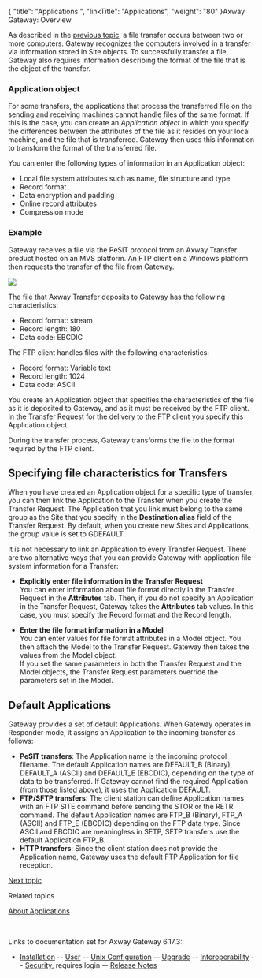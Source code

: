 {
    "title": "Applications ",
    "linkTitle": "Applications",
    "weight": "80"
}<span class="mc-variable axway_variables.Component_Long_Name variable">Axway Gateway</span>: Overview

As described in the [previous topic](../ov_transfer_sites), a file transfer occurs between two or more computers. Gateway recognizes the computers involved in a transfer via information stored in Site objects. To successfully transfer a file, Gateway also requires information describing the format of the file that is the object of the transfer.

<span id="application_object"></span>

### Application object

For some transfers, the applications that process the transferred file on the sending and receiving machines cannot handle files of the same format. If this is the case, you can create an <span style="font-style: italic;">Application object</span> in which you specify the differences between the attributes of the file as it resides on your local machine, and the file that is transferred. Gateway then uses this information to transform the format of the transferred file.

You can enter the following types of information in an Application object:

-   Local file system attributes such as name, file structure and type
-   Record format
-   Data encryption and padding
-   Online record attributes
-   Compression mode

### Example

Gateway receives a file via the PeSIT protocol from an Axway Transfer product hosted on an MVS platform. An FTP client on a Windows platform then requests the transfer of the file from Gateway.

<img src="/Images/Gateway/Appli_756x351.png" class="mediumWidth" />

The file that Axway Transfer deposits to Gateway has the following characteristics:

-   Record format: stream
-   Record length: 180
-   Data code: EBCDIC

The FTP client handles files with the following characteristics:

-   Record format: Variable text
-   Record length: 1024
-   Data code: ASCII

You create an Application object that specifies the characteristics of the file as it is deposited to Gateway, and as it must be received by the FTP client. In the Transfer Request for the delivery to the FTP client you specify this Application object.

During the transfer process, Gateway transforms the file to the format required by the FTP client.

## Specifying file characteristics for Transfers

When you have created an Application object for a specific type of transfer, you can then link the Application to the Transfer when you create the Transfer Request. The Application that you link must belong to the same group as the Site that you specify in the <span style="font-weight: bold;">Destination alias</span> field of the Transfer Request. By default, when you create new Sites and Applications, the group value is set to GDEFAULT.

It is not necessary to link an Application to every Transfer Request. There are two alternative ways that you can provide Gateway with application file system information for a Transfer:

-   <span style="font-weight: bold;">Explicitly enter file information in the Transfer Request</span>  
    You can enter information about file format directly in the Transfer Request in the <span style="font-weight: bold;">Attributes</span> tab. Then, if you do not specify an Application in the Transfer Request, Gateway takes the <span style="font-weight: bold;">Attributes</span> tab values. In this case, you must specify the Record format and the Record length.

<!-- -->

-   <span style="font-weight: bold;">Enter the file format information in a Model</span>  
    You can enter values for file format attributes in a Model object. You then attach the Model to the Transfer Request. Gateway then takes the values from the Model object.  
    If you set the same parameters in both the Transfer Request and the Model objects, the Transfer Request parameters override the parameters set in the Model.

## Default Applications

Gateway provides a set of default Applications. When Gateway operates in Responder mode, it assigns an Application to the incoming transfer as follows:

-   <span style="font-weight: bold;">PeSIT transfers</span>: The Application name is the incoming protocol filename. The default Application names are DEFAULT\_B (Binary), DEFAULT\_A (ASCII) and DEFAULT\_E (EBCDIC), depending on the type of data to be transferred. If Gateway cannot find the required Application (from those listed above), it uses the Application DEFAULT.
-   <span style="font-weight: bold;">FTP/SFTP transfers</span>: The client station can define Application names with an FTP <span class="code">SITE</span> command before sending the <span class="code">STOR</span> or the <span class="code">RETR</span> command. The default Application names are FTP\_B (Binary), FTP\_A (ASCII) and FTP\_E (EBCDIC) depending on the FTP data type. Since ASCII and EBCDIC are meaningless in SFTP, SFTP transfers use the default Application FTP\_B.
-   <span style="font-weight: bold;">HTTP transfers</span>: Since the client station does not provide the Application name, Gateway uses the default FTP Application for file reception.

[Next topic](../ov_connection_gates)

Related topics

[About Applications](../../transfers_start_here/parameters_start_here/applications_start_here)

 

Links to documentation set for Axway Gateway <span class="mc-variable axway_variables.Release_Number variable">6.17.3</span>:

-   [Installation](#) -- [User](#) -- [Unix Configuration](#) -- [Upgrade](#) -- [Interoperability](#) -- [Security](#), requires login -- [Release Notes](#)
